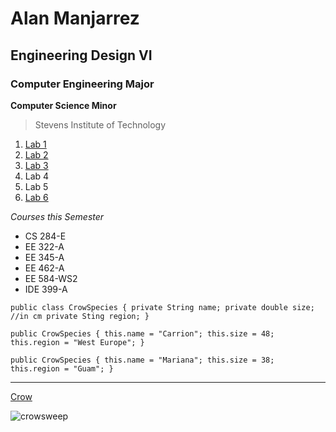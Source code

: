 # Alan Manjarrez
## Engineering Design VI
### Computer Engineering Major

**Computer Science Minor**

>Stevens Institute of Technology

1. [Lab 1](https://github.com/alan-m12/Engineering-Design-VI/blob/main/Lab-1.md)
2. [Lab 2](https://github.com/alan-m12/Engineering-Design-VI/blob/main/Lab-2.md)
3. [Lab 3](https://github.com/alan-m12/Engineering-Design-VI/blob/main/Lab-3.md)
4. Lab 4
5. Lab 5
6. [Lab 6](https://github.com/alan-m12/Engineering-Design-VI/blob/main/Lab-6.md)

*Courses this Semester*

- CS 284-E
- EE 322-A
- EE 345-A
- EE 462-A
- EE 584-WS2
- IDE 399-A

`public class CrowSpecies {
  private String name;
  private double size; //in cm
  private Sting region;
}`

   `public CrowSpecies {
     this.name = "Carrion";
     this.size = 48;
     this.region = "West Europe";
     }`
     
   `public CrowSpecies {
     this.name = "Mariana";
     this.size = 38;
     this.region = "Guam";
     }`
     
---

[Crow](https://img-9gag-fun.9cache.com/photo/a8Eg4A3_460s.jpg)

![crowsweep](https://github.com/alan-m12/Engineering-Design-VI/assets/63511002/789ea7ad-0f8c-407e-9b2d-cc26c314e4fe)

